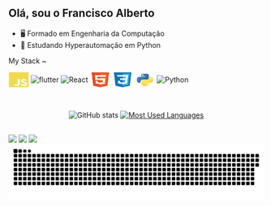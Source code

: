 ## Olá, sou o Francisco Alberto

- 🖥️ Formado em Engenharia da Computação
- 🌱 Estudando Hyperautomação em Python

My Stack ~
<div style="display: inline_block">
  <img align="center" alt="Js" height="30" width="40" src="https://raw.githubusercontent.com/devicons/devicon/master/icons/javascript/javascript-plain.svg">
  <img align="center" alt="flutter" height="30" width="40" src="https://cdn.jsdelivr.net/gh/devicons/devicon@latest/icons/flutter/flutter-original.svg" />      
  <img align="center" alt="React" height="30" width="40" src="https://cdn.jsdelivr.net/gh/devicons/devicon@latest/icons/dart/dart-original.svg" />        
  <img align="center" alt="HTML" height="30" width="40" src="https://raw.githubusercontent.com/devicons/devicon/master/icons/html5/html5-original.svg">
  <img align="center" alt="CSS" height="30" width="40" src="https://raw.githubusercontent.com/devicons/devicon/master/icons/css3/css3-original.svg">
  <img align="center" alt="Python" height="30" width="40" src="https://raw.githubusercontent.com/devicons/devicon/master/icons/python/python-original.svg">
  <img align="center" alt="Python" height="30" width="40" src="https://cdn.jsdelivr.net/gh/devicons/devicon@latest/icons/docker/docker-plain.svg" />
          
</div>
  
  ##

<div style="text-align: center;" align="center">
  <br>
  <img src="https://github-readme-stats-git-masterrstaa-rickstaa.vercel.app/api?username=francisco-alberto&hide_title=true&show_icons=true&include_all_commits=false&count_private=true&line_height=25&hide=issues&bg_color=000&title_color=FF00F6&text_color=FFF&border_radius=3&border_color=36123c&icon_color=FF00F6&theme=jolly" alt="GitHub stats">

  <a href="https://github.com/francisco-alberto/github-readme-stats">
    <img src="https://github-readme-stats-git-masterrstaa-rickstaa.vercel.app/api/top-langs/?username=francisco-alberto&line_height=10&card_width=290&layout=compact&hide_title=false&count_private=true&langs_count=4&show_icons=true&title_color=FF00F6&hide=html,css&bg_color=000&text_color=8B8B8B&border_radius=3&border_color=561760&count_private=true" alt="Most Used Languages">
  </a>
</div>

  ##
  
<div> 
  <a href="https://equipejobs-zlacademy.blogspot.com" target="_blank"><img src="https://img.shields.io/badge/Blogger-F57D00?style=for-the-badge&logo=blogger&logoColor=white" target="_blank"></a>
  <a href = "mailto:francisco.alberto@ifam.edu.br"><img src="https://img.shields.io/badge/-Gmail-%23333?style=for-the-badge&logo=gmail&logoColor=white" target="_blank"></a>
  <a href="https://www.linkedin.com/in/francisco-alberto-dev/" target="_blank"><img src="https://img.shields.io/badge/-LinkedIn-%230077B5?style=for-the-badge&logo=linkedin&logoColor=white" target="_blank"></a> 
  
</div>

<picture align="center">
  <source media="(prefers-color-scheme: dark)" srcset="https://raw.githubusercontent.com/francisco-alberto/francisco-alberto/output/github-contribution-grid-snake-dark.svg">
  <source media="(prefers-color-scheme: light)" srcset="https://raw.githubusercontent.com/francisco-alberto/francisco-alberto/output/github-contribution-grid-snake-dark.svg">
  <img align="center" alt="github contribution grid snake animation" src="https://raw.githubusercontent.com/francisco-alberto/francisco-alberto/output/github-contribution-grid-snake.svg">
</picture>

